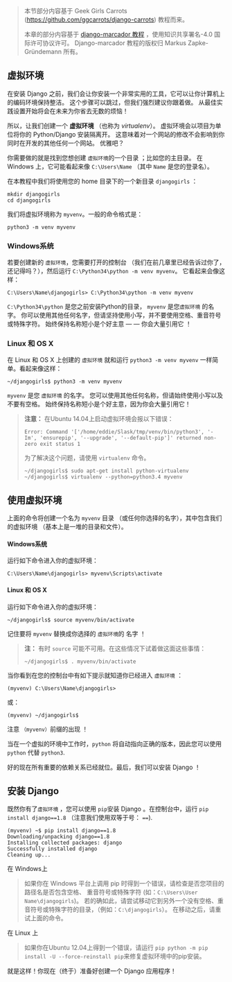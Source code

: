 > 本节部分内容基于 Geek Girls Carrots (https://github.com/ggcarrots/django-carrots) 教程而来。
> 
> 本章的部分内容基于 [django-marcador 教程](http://django-marcador.keimlink.de/) ，使用知识共享署名-4.0 国际许可协议许可。 Django-marcador 教程的版权归 Markus Zapke-Gründemann 所有。

## 虚拟环境

在安装 Django 之前，我们会让你安装一个非常实用的工具，它可以让你计算机上的编码环境保持整洁。 这个步骤可以跳过，但我们强烈建议你跟着做。 从最佳实践设置开始将会在未来为你省去无数的烦恼！

所以，让我们创建一个 **虚拟环境** （也称为 *virtualenv*）。 虚拟环境会以项目为单位将你的 Python/Django 安装隔离开。 这意味着对一个网站的修改不会影响到你同时在开发的其他任何一个网站。 优雅吧？

你需要做的就是找到您想创建 `虚拟环境`的一个目录 ；比如您的主目录。 在 Windows 上，它可能看起来像 `C:\Users\Name` （其中 `Name` 是您的登录名）。

在本教程中我们将使用您的 home 目录下的一个新目录 `djangogirls` ：

    mkdir djangogirls
    cd djangogirls
    

我们将虚拟环境称为 `myvenv`。一般的命令格式是：

    python3 -m venv myvenv
    

### Windows系统

若要创建新的 `虚拟环境`，您需要打开的控制台 （我们在前几章里已经告诉过你了，还记得吗？），然后运行 `C:\Python34\python -m venv myvenv`。 它看起来会像这样：

    C:\Users\Name\djangogirls> C:\Python34\python -m venv myvenv
    

`C:\Python34\python` 是您之前安装Python的目录， `myvenv` 是您`虚拟环境` 的名字。 你可以使用其他任何名字，但请坚持使用小写，并不要使用空格、重音符号或特殊字符。 始终保持名称短小是个好主意 — — 你会大量引用它 ！

### Linux 和 OS X

在 Linux 和 OS X 上创建的 `虚拟环境` 就和运行 `python3 -m venv myvenv` 一样简单。看起来像这样：

    ~/djangogirls$ python3 -m venv myvenv
    

`myvenv` 是您 `虚拟环境` 的名字。 您可以使用其他任何名称，但请始终使用小写以及不要有空格。 始终保持名称短小是个好主意，因为你会大量引用它！

> **注意：** 在Ubuntu 14.04上启动虚拟环境会报以下错误：
> 
>     Error: Command '['/home/eddie/Slask/tmp/venv/bin/python3', '-Im', 'ensurepip', '--upgrade', '--default-pip']' returned non-zero exit status 1
>     
> 
> 为了解决这个问题，请使用 `virtualenv` 命令。
> 
>     ~/djangogirls$ sudo apt-get install python-virtualenv
>     ~/djangogirls$ virtualenv --python=python3.4 myvenv
>     

## 使用虚拟环境

上面的命令将创建一个名为 `myvenv` 目录 （或任何你选择的名字），其中包含我们的虚拟环境 （基本上是一堆的目录和文件）。

#### Windows系统

运行如下命令进入你的虚拟环境：

    C:\Users\Name\djangogirls> myvenv\Scripts\activate
    

#### Linux 和 OS X

运行如下命令进入你的虚拟环境：

    ~/djangogirls$ source myvenv/bin/activate
    

记住要将 `myvenv` 替换成你选择的 `虚拟环境`的 名字 ！

> **注：** 有时 `source` 可能不可用。在这些情况下试着做这面这些事情：
> 
>     ~/djangogirls$ . myvenv/bin/activate
>     

当你看到在您的控制台中有如下提示就知道你已经进入 `虚拟环境` ：

    (myvenv) C:\Users\Name\djangogirls>
    

或：

    (myvenv) ~/djangogirls$
    

注意 `（myvenv）`前缀的出现 ！

当在一个虚拟的环境中工作时，`python` 将自动指向正确的版本，因此您可以使用 `python` 代替 `python3`.

好的现在所有重要的依赖关系已经就位。最后，我们可以安装 Django ！

## 安装 Django

既然你有了`虚拟环境` ，您可以使用 `pip`安装 Django 。在控制台中，运行 `pip install django==1.8` （注意我们使用双等于号： `==`).

    (myvenv) ~$ pip install django==1.8
    Downloading/unpacking django==1.8
    Installing collected packages: django
    Successfully installed django
    Cleaning up...
    

在 Windows上

> 如果你在 Windows 平台上调用 pip 时得到一个错误，请检查是否您项目的路径名是否包含空格、 重音符号或特殊字符 (如：`C:\Users\User Name\djangogirls`)。 若的确如此，请尝试移动它到另外一个没有空格、重音符号或特殊字符的目录，（例如：`C:\djangogirls`）。 在移动之后，请重试上面的命令。

在 Linux 上

> 如果你在Ubuntu 12.04上得到一个错误，请运行 `pip python -m pip install -U --force-reinstall pip`来修复虚拟环境中的pip安装。

就是这样！你现在（终于）准备好创建一个 Django 应用程序！
